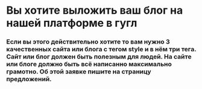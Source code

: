 <h1>Вы хотите выложить ваш блог на нашей платформе в гугл</h1>
<h3>Если вы этого действительно хотите то вам нужно 3 качественных сайта или блога с тегом style и в нём три тега. Сайт или блог должен быть полезным для людей.
  На сайте или блоге должно быть всё написанно максимально грамотно. Об этой заявке пишите на страницу предложений.</h3>
